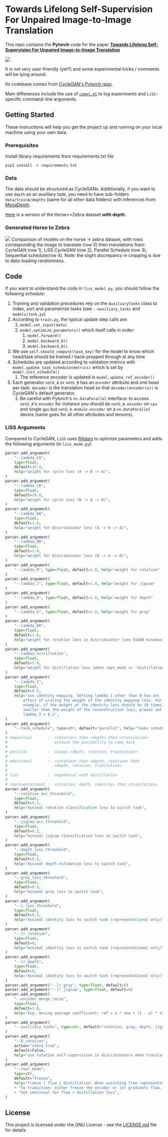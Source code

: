 # Towards Lifelong Self-Supervision For Unpaired Image-to-Image Translation

This repo contains the **Pytorch** code for the paper [**Towards Lifelong Self-Supervision For Unpaired Image-to-Image Translation**](https://arxiv.org/abs/2004.00161)

![](figures/model.png) 

It is not very user-friendly (yet?) and some experimental tricks / comments will be lying around.

Its codebase comes from [CycleGAN's Pytorch repo](https://github.com/junyanz/pytorch-CycleGAN-and-pix2pix).

Main differences include the use of [`comet.ml`](https://comet.ml) to log experiments and `LiSS`-specific command-line arguments.

## Getting Started

These instructions will help you get the project up and running on your local machine using your own data.

### Prerequisites

Install library requirements from requirements.txt file
```
pip3 install -r requirements.txt 
```


### Data

The data should be structured as CycleGANs. Additionally, if you want to use `depth` as an auxiliary task, you need to have sub-folders `data/trainA/depths` (same for all other data folders) with inferences from [MegaDepth](https://github.com/zhengqili/MegaDepth).

[Here](https://drive.google.com/file/d/1vd7GrYSIJ6yV_yr4Xa3o1HV2cXe65tf7/view?usp=sharing) is a version of the Horse<>Zebra dataset **with depth**.


### Generated Horse to Zebra

![](figures/sample_h2z.png) 
Comparison of models on the horse -> zebra dataset, with rows corresponding the image to translate (row 0) then translations from: CycleGAN (row 1), LiSS CycleGAN (row 2), Parallel Schedule (row 3), Sequential schedule(row 4). Note: the slight discrepancy in cropping is due to data-loading randomness.

## Code

If you want to understand the code in `liss_model.py`, you should follow the following *schedule*:

1. Training and validation procedures rely on the `AuxiliaryTasks` class to index, sort and parametrize tasks (see `--auxiliary_tasks` and `models/task.py`)
2. According to `train.py`, the typical update step calls are:
   1. `model.set_input(data)`
   2. `model.optimize_parameters()` which itself calls in order:
      1. `model.forward()`
      2. `model.backward_G()`
      3. `model.backward_D()`
3. We use `self.should_compute(task_key)` for the model to know which head/task should be trained / back-propped through at any time
4. Schedules are updated according to validation metrics with `model.update_task_schedule(metrics)` which is set by `model.init_schedule()`
   1. The reference encoder is updated in `model.update_ref_encoder()`
5. Each generator `netG_A` or `netG_B` has an `encoder` attribute and one head per task. `decoder` is the translation head so that `decoder(encoder(x))` is CycleGAN's default generator.
   1. Be careful with Pytorch's `nn.DataParallel` interface: to access `netG_A`'s `encoder` for instance you should do `netG_A.encoder` on `cpu` and single `gpu` but `netG_A.module.encoder` on a `nn.DataParallel` device (same goes for all other attributes and tensors).
   
### LiSS Arguments

Compared to CycleGAN, `LiSS` uses [RAdam](https://github.com/jettify/pytorch-optimizer#radam) to optimize parameters and adds the following arguments (in `liss_mode.py`):

```python
parser.add_argument(
    "--lambda_CA",
    type=float,
    default=10.0,
    help="weight for cycle loss (A -> B -> A)",
)
parser.add_argument(
    "--lambda_CB",
    type=float,
    default=10.0,
    help="weight for cycle loss (B -> A -> B)",
)
parser.add_argument(
    "--lambda_DA",
    type=float,
    default=1.0,
    help="weight for Discriminator loss (A -> B -> A)",
)
parser.add_argument(
    "--lambda_DB",
    type=float,
    default=1.0,
    help="weight for Discriminator loss (B -> A -> B)",
)
parser.add_argument(
    "--lambda_R", type=float, default=1.0, help="weight for rotation"
)
parser.add_argument(
    "--lambda_J", type=float, default=1.0, help="weight for jigsaw"
)
parser.add_argument(
    "--lambda_D", type=float, default=1.0, help="weight for depth"
)
parser.add_argument(
    "--lambda_G", type=float, default=1.0, help="weight for gray"
)
parser.add_argument(
    "--lambda_DR",
    type=float,
    default=1.0,
    help="weight for rotation loss in discriminator (see SSGAN minimax)",
)
parser.add_argument(
    "--lambda_distillation",
    type=float,
    default=5.0,
    help="weight for distillation loss (when repr_mode == 'distillation')",
)
parser.add_argument(
    "--lambda_I",
    type=float,
    default=0.5,
    help="use identity mapping. Setting lambda_I other than 0 has an\
        effect of scaling the weight of the identity mapping loss. For \
        example, if the weight of the identity loss should be 10 times \
        smaller than the weight of the reconstruction loss, please set \
        lambda_I = 0.1",
)
parser.add_argument(
    "--task_schedule", type=str, default="parallel", help="Tasks schedule"
)
# sequential       :  <rotation> then <depth> then <translation>
#                     without the possibility to come back
#
# parallel         :  always <depth, rotation, translation>
#
# additional       :  <rotation> then <depth, rotation> then
#                     <depth, rotation, translation>
#
# liss             :  sequential with distillation
#
# representational :  <rotation, depth, identity> then <translation>
parser.add_argument(
    "--rotation_acc_threshold",
    type=float,
    default=0.2,
    help="minimal rotation classification loss to switch task",
)
parser.add_argument(
    "--jigsaw_acc_threshold",
    type=float,
    default=0.2,
    help="minimal jigsaw classification loss to switch task",
)
parser.add_argument(
    "--depth_loss_threshold",
    type=float,
    default=0.5,
    help="minimal depth estimation loss to switch task",
)
parser.add_argument(
    "--gray_loss_threshold",
    type=float,
    default=0.5,
    help="minimal gray loss to switch task",
)
parser.add_argument(
    "--i_loss_threshold",
    type=float,
    default=0.5,
    help="minimal identity loss to switch task (representational only)",
)
parser.add_argument(
    "--lr_rotation",
    type=float,
    default=0,
    help="minimal identity loss to switch task (representational only)",
)
parser.add_argument(
    "--lr_depth",
    type=float,
    default=0,
    help="minimal identity loss to switch task (representational only)",
)
parser.add_argument("--lr_gray", type=float, default=0)
parser.add_argument("--lr_jigsaw", type=float, default=0)
parser.add_argument(
    "--encoder_merge_ratio",
    type=float,
    default=1.0,
    help="Exp. moving average coefficient: ref = a * new + (1 - a) * old",
)
parser.add_argument(
    "--auxiliary_tasks", type=str, default="rotation, gray, depth, jigsaw"
)
parser.add_argument(
    "--D_rotation",
    action="store_true",
    default=False,
    help="use rotation self-supervision in discriminators when translating",
)
parser.add_argument(
    "--repr_mode",
    type=str,
    default="freeze",
    help="freeze | flow | distillation: When switching from representation "
    + "to traduction: either freeze the encoder or let gradients flow. "
    + "Set continual for flow + distillation loss",
)
```


## License

This project is licensed under the GNU License - see the [LICENSE.md](LICENSE.md) file for details
